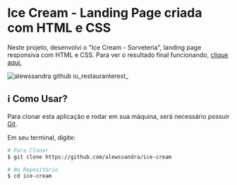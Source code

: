# Ice Cream - Landing Page criada com HTML e CSS

Neste projeto, desenvolvi o "Ice Cream - Sorveteria", landing page responsiva com HTML e CSS. Para ver o resultado final funcionando, [clique aqui.](https://alewssandra.github.io/ice-cream/)

![alewssandra github io_restauranterest_](https://user-images.githubusercontent.com/56393487/225957326-f4904abc-451a-40f2-a9a3-d16e8f40b75f.png)

## :information_source: Como Usar?

Para clonar esta aplicação e rodar em sua máquina, será necessário possuir [Git](https://git-scm.com).

Em seu terminal, digite:
<br />

```bash
# Para Clonar
$ git clone https://github.com/alewssandra/ice-cream

# No Repositório
$ cd ice-cream
```
